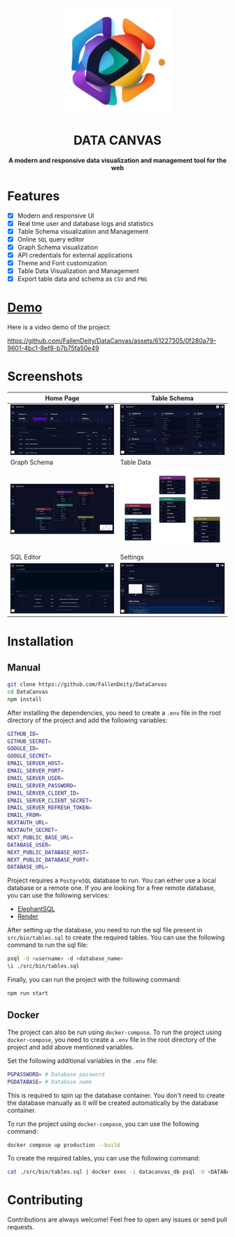 <p align="center"><img src="./public/logo.png" alt="Logo" width="248" height="248"></p>
<h1 align="center">DATA CANVAS</h1>
<h4 align="center">A modern and responsive data visualization and management tool for the web</h4>

# Features

- [x] Modern and responsive UI
- [x] Real time user and database logs and statistics
- [x] Table Schema visualization and Management
- [x] Online `SQL` query editor
- [x] Graph Schema visualization
- [x] API credentials for external applications
- [x] Theme and Font customization
- [x] Table Data Visualization and Management
- [x] Export table data and schema as `CSV` and `PNG`

# [Demo](https://www.youtube.com/watch?v=TfsA-Mpe7cg)

Here is a video demo of the project:

https://github.com/FallenDeity/DataCanvas/assets/61227305/0f280a79-9601-4bc1-8ef8-b7b75fa50e49

# Screenshots

| Home Page | Table Schema |
| --- | --- |
| ![Home Page](./assets/screenshots/home.png) | ![Table Schema](./assets/screenshots/tables.png) |
| Graph Schema | Table Data |
| ![Graph Schema](./assets/screenshots/schema.gif) | ![Schema](./assets/screenshots/schema.png) |
| SQL Editor | Settings |
| ![SQL Editor](./assets/screenshots/editor.png) | ![Settings](./assets/screenshots/settings.png) |

# Installation

## Manual

```bash
git clone https://github.com/FallenDeity/DataCanvas
cd DataCanvas
npm install
```

After installing the dependencies, you need to create a `.env` file in the root directory of the project and add the following variables:

```bash
GITHUB_ID=
GITHUB_SECRET=
GOOGLE_ID=
GOOGLE_SECRET=
EMAIL_SERVER_HOST=
EMAIL_SERVER_PORT=
EMAIL_SERVER_USER=
EMAIL_SERVER_PASSWORD=
EMAIL_SERVER_CLIENT_ID=
EMAIL_SERVER_CLIENT_SECRET=
EMAIL_SERVER_REFRESH_TOKEN=
EMAIL_FROM=
NEXTAUTH_URL=
NEXTAUTH_SECRET=
NEXT_PUBLIC_BASE_URL=
DATABASE_USER=
NEXT_PUBLIC_DATABASE_HOST=
NEXT_PUBLIC_DATABASE_PORT=
DATABASE_URL=
```

Project requires a `PostgreSQL` database to run. You can either use a local database or a remote one. If you are looking for a free remote database, you can use the following services:

- [ElephantSQL](https://www.elephantsql.com/)
- [Render](https://render.com/)

After setting up the database, you need to run the sql file present in `src/bin/tables.sql` to create the required tables. You can use the following command to run the sql file:

```bash
psql -U <username> -d <database_name>
\i ./src/bin/tables.sql
```

Finally, you can run the project with the following command:

```bash
npm run start
```

## Docker

The project can also be run using `docker-compose`. To run the project using `docker-compose`, you need to create a `.env` file in the root directory of the project and add above mentioned variables.

Set the following additional variables in the `.env` file:

```bash
PGPASSWORD= # Database password
PGDATABASE= # Database name
```

This is required to spin up the database container. You don't need to create the database manually as it will be created automatically by the database container.

To run the project using `docker-compose`, you can use the following command:

```bash
docker compose up production --build
```

To create the required tables, you can use the following command:

```bash
cat ./src/bin/tables.sql | docker exec -i datacanvas_db psql -U <DATABASE_USER> -d <PGDATABASE>
```

# Contributing

Contributions are always welcome! Feel free to open any issues or send pull requests.
